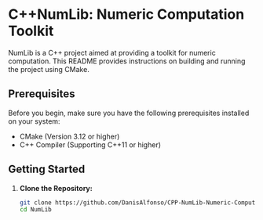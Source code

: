 # C++NumLib: Numeric Computation Toolkit

NumLib is a C++ project aimed at providing a toolkit for numeric computation. This README provides instructions on building and running the project using CMake.

## Prerequisites

Before you begin, make sure you have the following prerequisites installed on your system:

- CMake (Version 3.12 or higher)
- C++ Compiler (Supporting C++11 or higher)

## Getting Started

1. **Clone the Repository:**

   ```bash
   git clone https://github.com/DanisAlfonso/CPP-NumLib-Numeric-Computation-Toolkit.git
   cd NumLib

